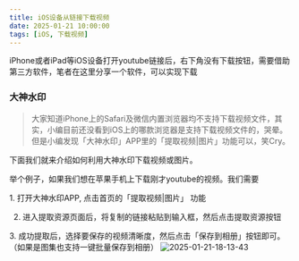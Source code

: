 ```yaml
---
title: iOS设备从链接下载视频
date: 2025-01-21 10:00:00
tags: [iOS, 下载视频]
---
```


iPhone或者iPad等iOS设备打开youtube链接后，右下角没有下载按钮，需要借助第三方软件，笔者在这里分享一个软件，可以实现下载

### 大神水印

> 大家知道iPhone上的Safari及微信内置浏览器均不支持下载视频文件，其实，小编目前还没看到iOS上的哪款浏览器是支持下载视频文件的，哭晕。但是小编发现「大神水印」APP里的「提取视频|图片」功能可以，笑Cry。
> 

下面我们就来介绍如何利用大神水印下载视频或图片。

举个例子，如果我们想在苹果手机上下载刚才youtube的视频。我们需要

1. 打开大神水印APP, 点击首页的「提取视频|图片」 功能

2. 进入提取资源页面后，将复制的链接粘贴到输入框，然后点击提取资源按钮

3. 成功提取后，选择要保存的视频清晰度，然后点击「保存到相册」按钮即可。（如果是图集也支持一键批量保存到相册）
![2025-01-21-18-13-43](https://cdn.jsdelivr.net/gh/yynomad/pic/blogpic/2025-01-21-18-13-43.png)